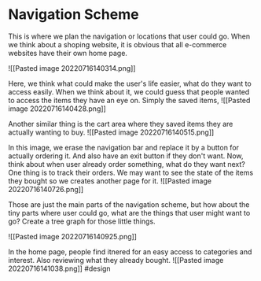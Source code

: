 # Navigation Scheme
This is where we plan the navigation or locations that user could go. When we think about a shoping website, it is obvious that all e-commerce websites have their own home page.

![[Pasted image 20220716140314.png]]

Here, we think what could make the user's life easier, what do they want to access easily. When we think about it, we could guess that people wanted to access the items they have an eye on. Simply the saved items,
![[Pasted image 20220716140428.png]]

Another similar thing is the cart area where they saved items they are actually wanting to buy. 
![[Pasted image 20220716140515.png]]

In this image, we erase the navigation bar and replace it by a button for actually ordering it. And also have an exit button if they don't want. Now, think about when user already order something, what do they want next? One thing is to track their orders. We may want to see the state of the items they bought so we creates another page for it. ![[Pasted image 20220716140726.png]]

Those are just the main parts of the navigation scheme, but how about the tiny parts where user could go, what are the things that user might want to go? Create a tree graph for those little things. 

![[Pasted image 20220716140925.png]]

In the home page, people find itnered for an easy access to categories and interest. Also reviewing what they already bought. ![[Pasted image 20220716141038.png]]
 #design 